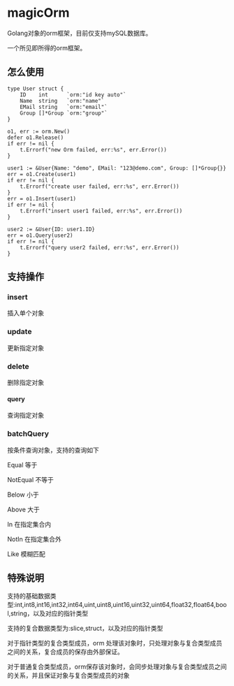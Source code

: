 # magicOrm

Golang对象的orm框架，目前仅支持mySQL数据库。

一个所见即所得的orm框架。

## 怎么使用


    type User struct {
	    ID    int      `orm:"id key auto"`
	    Name  string   `orm:"name"`
	    EMail string   `orm:"email"`
	    Group []*Group `orm:"group"`
    }
    
    o1, err := orm.New()
	defer o1.Release()
	if err != nil {
		t.Errorf("new Orm failed, err:%s", err.Error())
	}
	
    user1 := &User{Name: "demo", EMail: "123@demo.com", Group: []*Group{}}
    err = o1.Create(user1)
	if err != nil {
		t.Errorf("create user failed, err:%s", err.Error())
	}
	err = o1.Insert(user1)
	if err != nil {
		t.Errorf("insert user1 failed, err:%s", err.Error())
	}

	user2 := &User{ID: user1.ID}
	err = o1.Query(user2)
	if err != nil {
		t.Errorf("query user2 failed, err:%s", err.Error())
	}

## 支持操作
### insert
插入单个对象
### update
更新指定对象
### delete
删除指定对象
#### query
查询指定对象
### batchQuery
按条件查询对象，支持的查询如下

Equal 等于

NotEqual 不等于

Below 小于

Above 大于

In 在指定集合内

NotIn 在指定集合外

Like 模糊匹配


## 特殊说明
支持的基础数据类型:int,int8,int16,int32,int64,uint,uint8,uint16,uint32,uint64,float32,float64,bool,string，以及对应的指针类型

支持的复合数据类型为:slice,struct，以及对应的指针类型

对于指针类型的复合类型成员，orm 处理该对象时，只处理对象与复合类型成员之间的关系，复合成员的保存由外部保证。

对于普通复合类型成员，orm保存该对象时，会同步处理对象与复合类型成员之间的关系，并且保证对象与复合类型成员的对象

